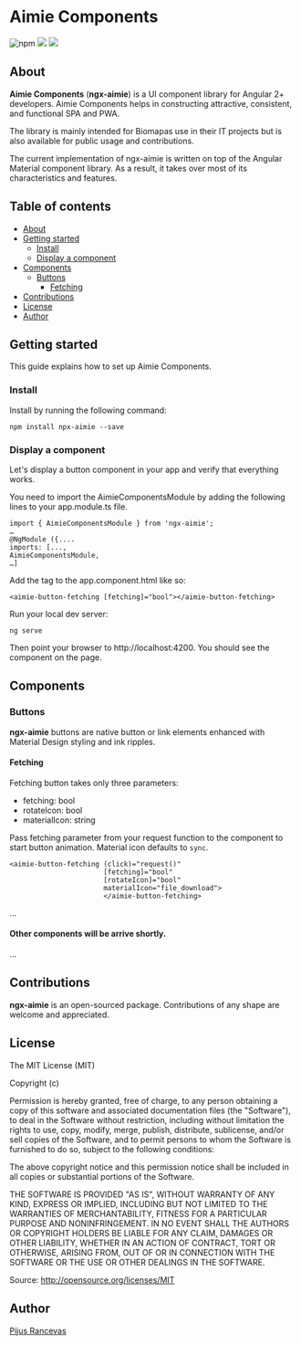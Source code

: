 # Aimie Components

![npm](https://aleen42.github.io/badges/src/npm.svg) ![](https://img.shields.io/npm/v/ngx-aimie) ![](https://img.shields.io/npm/dt/ngx-aimie)

## About

<strong>Aimie Components</strong> (<strong>ngx-aimie</strong>) is a UI component library for Angular 2+ developers.
Aimie Components helps in constructing attractive, consistent, and functional SPA and PWA.

The library is mainly intended for Biomapas use in their IT projects but is also available for public usage and contributions.

The current implementation of ngx-aimie is written on top of the Angular Material component library. As a result, it takes over most of its characteristics and features.

## Table of contents
- [About](#about)
- [Getting started](#getting-started)
  * [Install](#install)
  * [Display a component](#display-a-component)
- [Components](#components)
  * [Buttons](#buttons)
    + [Fetching](#fetching)
- [Contributions](#contributions)
- [License](#license)
- [Author](#author)

<!-- toc -->

## Getting started
This guide explains how to set up Aimie Components.

### Install
Install by running the following command:

```
npm install npx-aimie --save
```

### Display a component
Let's display a button component in your app and verify that everything works.

You need to import the AimieComponentsModule by adding the following lines to your app.module.ts file.

```
import { AimieComponentsModule } from 'ngx-aimie';
…
@NgModule ({....
imports: [...,
AimieComponentsModule,
…]
```

Add the <aimie-button-fetching> tag to the app.component.html like so:

```
<aimie-button-fetching [fetching]="bool"></aimie-button-fetching>
```

Run your local dev server:
```
ng serve
```

Then point your browser to http://localhost:4200.
You should see the <aimie-button-fetching> component on the page.

## Components
### Buttons
<strong>ngx-aimie</strong> buttons are native button or link elements enhanced with Material Design styling and ink ripples.

#### Fetching

Fetching button takes only three parameters:
* fetching: bool
* rotateIcon: bool
* materialIcon: string

Pass fetching parameter from your request function to the component to start button animation.
Material icon defaults to `sync`.
```
<aimie-button-fetching (click)="request()" 
                       [fetching]="bool"
                       [rotateIcon]="bool"
                       materialIcon="file_download">
                       </aimie-button-fetching>
```

...

#### Other components will be arrive shortly.

...


## Contributions
<strong>ngx-aimie</strong> is an open-sourced package. Contributions of any shape are welcome and appreciated.

## License
The MIT License (MIT)

Copyright (c)

Permission is hereby granted, free of charge, to any person obtaining a copy of this software and associated documentation files (the "Software"), to deal in the Software without restriction, including without limitation the rights to use, copy, modify, merge, publish, distribute, sublicense, and/or sell copies of the Software, and to permit persons to whom the Software is furnished to do so, subject to the following conditions:

The above copyright notice and this permission notice shall be included in all copies or substantial portions of the Software.

THE SOFTWARE IS PROVIDED "AS IS", WITHOUT WARRANTY OF ANY KIND, EXPRESS OR IMPLIED, INCLUDING BUT NOT LIMITED TO THE WARRANTIES OF MERCHANTABILITY, FITNESS FOR A PARTICULAR PURPOSE AND NONINFRINGEMENT. IN NO EVENT SHALL THE AUTHORS OR COPYRIGHT HOLDERS BE LIABLE FOR ANY CLAIM, DAMAGES OR OTHER LIABILITY, WHETHER IN AN ACTION OF CONTRACT, TORT OR OTHERWISE, ARISING FROM, OUT OF OR IN CONNECTION WITH THE SOFTWARE OR THE USE OR OTHER DEALINGS IN THE SOFTWARE.

Source: http://opensource.org/licenses/MIT

## Author
[Pijus Rancevas](https://github.com/pijus-r)
